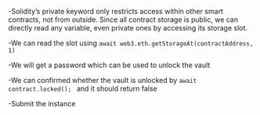 -Solidity’s private keyword only restricts access within other smart contracts, not from outside. 
Since all contract storage is public, we can directly read any variable, even private ones by accessing its storage slot.

-We can read the slot using `await web3.eth.getStorageAt(contractAddress, 1)`

-We will get a password which can be used to unlock the vault 

-We can confirmed whether the vault is unlocked by `await contract.locked(); ` and it should return false

-Submit the instance
